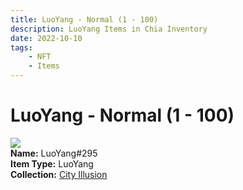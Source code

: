```yaml
---
title: LuoYang - Normal (1 - 100)
description: LuoYang Items in Chia Inventory
date: 2022-10-10
tags:
    - NFT
    - Items
---
```


# LuoYang - Normal (1 - 100)
<div class="item_thumbnail">
<img loading="lazy" src="https://pb2xkh2o6e5riwlivt5pkpnm6gi2kiyvvnshwku4zktdbza.arweave.net/eHV_1H07xOxRZaKz69T2s-8-ZGlIx_WrZHsqnMqmMOQ"><br/>
<div><strong>Name:</strong> LuoYang#295</div>
<div><strong>Item Type:</strong> LuoYang</div>
<div><strong>Collection:</strong> <a href="https://www.spacescan.io/xch/nft/collection/col1lend2dcn558km4wcwta4xnkfv3xpcmlp9kyt0m909emvfxechlyqdl5ndg">City Illusion</a></div>
</div>

